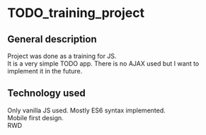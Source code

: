 # TODO_training_project

## General description

Project was done as a training for JS.</br>
It is a very simple TODO app. There is no AJAX used but I want to implement it in the future.

## Technology used
Only vanilla JS used. Mostly ES6 syntax implemented.</br>
Mobile first design.</br>
RWD</br>
